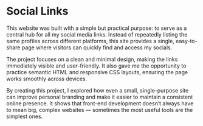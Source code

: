 # Social Links
This website was built with a simple but practical purpose: to serve as a central hub for all my social media links. Instead of repeatedly listing the same profiles across different platforms, this site provides a single, easy-to-share page where visitors can quickly find and access my socials.  

The project focuses on a clean and minimal design, making the links immediately visible and user-friendly. It also gave me the opportunity to practice semantic HTML and responsive CSS layouts, ensuring the page works smoothly across devices.  

By creating this project, I explored how even a small, single-purpose site can improve personal branding and make it easier to maintain a consistent online presence. It shows that front-end development doesn’t always have to mean big, complex websites — sometimes the most useful tools are the simplest ones.